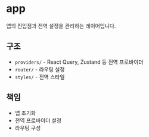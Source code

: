 # app

앱의 진입점과 전역 설정을 관리하는 레이어입니다.

## 구조
- `providers/` - React Query, Zustand 등 전역 프로바이더
- `router/` - 라우팅 설정
- `styles/` - 전역 스타일

## 책임
- 앱 초기화
- 전역 프로바이더 설정
- 라우팅 구성


